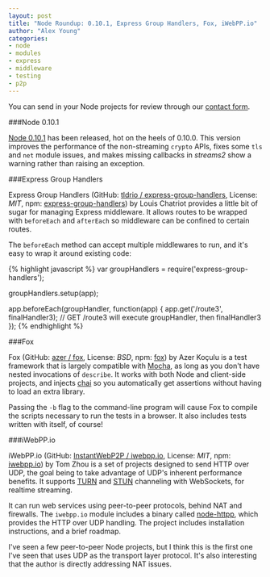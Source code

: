 ```yaml
---
layout: post
title: "Node Roundup: 0.10.1, Express Group Handlers, Fox, iWebPP.io"
author: "Alex Young"
categories: 
- node
- modules
- express
- middleware
- testing
- p2p
---
```


<div class="intro">
You can send in your Node projects for review through our <a href="/contact.html">contact form</a>.
</div>

###Node 0.10.1

[Node 0.10.1](http://blog.nodejs.org/2013/03/21/node-v0-10-1-stable/) has been released, hot on the heels of 0.10.0.  This version improves the performance of the non-streaming `crypto` APIs, fixes some `tls` and `net` module issues, and makes missing callbacks in _streams2_ show a warning rather than raising an exception.

###Express Group Handlers

Express Group Handlers (GitHub: [tldrio / express-group-handlers](https://github.com/tldrio/express-group-handlers), License: _MIT_, npm: [express-group-handlers](https://npmjs.org/package/express-group-handlers)) by Louis Chatriot provides a little bit of sugar for managing Express middleware.  It allows routes to be wrapped with `beforeEach` and `afterEach` so middleware can be confined to certain routes.

The `beforeEach` method can accept multiple middlewares to run, and it's easy to wrap it around existing code:

{% highlight javascript %}
var groupHandlers = require('express-group-handlers');

groupHandlers.setup(app);

app.beforeEach(groupHandler, function(app) {
  app.get('/route3', finalHandler3); // GET /route3 will execute groupHandler, then finalHandler3
});
{% endhighlight %}

###Fox

Fox (GitHub: [azer / fox](https://github.com/azer/fox), License: _BSD_, npm: [fox](https://npmjs.org/package/fox)) by Azer Koçulu is a test framework that is largely compatible with [Mocha](http://visionmedia.github.com/mocha/), as long as you don't have nested invocations of `describe`.  It works with both Node and client-side projects, and injects [chai](https://npmjs.org/package/chai) so you automatically get assertions without having to load an extra library.

Passing the `-b` flag to the command-line program will cause Fox to compile the scripts necessary to run the tests in a browser.  It also includes tests written with itself, of course!

###iWebPP.io

iWebPP.io (GitHub: [InstantWebP2P / iwebpp.io](https://github.com/InstantWebP2P/iwebpp.io), License: _MIT_, npm: [iwebpp.io](https://npmjs.org/package/iwebpp.io)) by Tom Zhou is a set of projects designed to send HTTP over UDP, the goal being to take advantage of UDP's inherent performance benefits.  It supports [TURN](http://en.wikipedia.org/wiki/Traversal_Using_Relay_NAT) and [STUN](http://en.wikipedia.org/wiki/STUN) channeling with WebSockets, for realtime streaming.

It can run web services using peer-to-peer protocols, behind NAT and firewalls.  The `iwebpp.io` module includes a binary called [node-httpp](https://github.com/InstantWebP2P/node-httpp), which provides the HTTP over UDP handling.  The project includes installation instructions, and a brief roadmap.

I've seen a few peer-to-peer Node projects, but I think this is the first one I've seen that uses UDP as the transport layer protocol.  It's also interesting that the author is directly addressing NAT issues.
